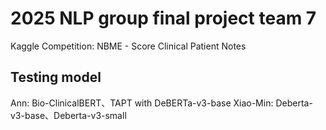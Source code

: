 # 2025 NLP group final project team 7

Kaggle Competition:
NBME - Score Clinical Patient Notes

## Testing model
Ann: Bio-ClinicalBERT、TAPT with DeBERTa-v3-base 
Xiao-Min: Deberta-v3-base、Deberta-v3-small
